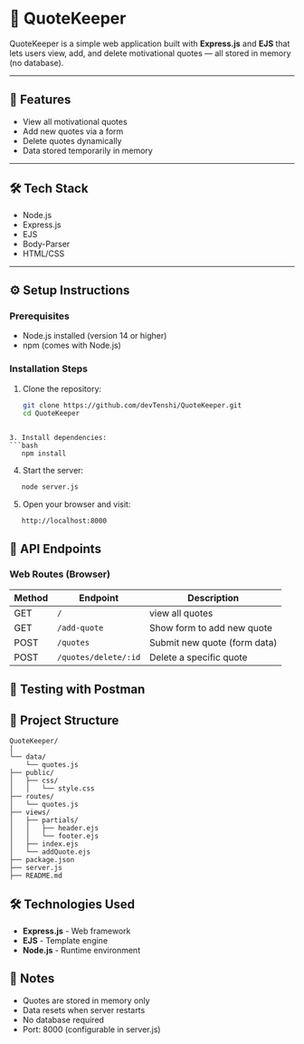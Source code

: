 # 🧠 QuoteKeeper

QuoteKeeper is a simple web application built with **Express.js** and **EJS** that lets users view, add, and delete motivational quotes — all stored in memory (no database).

---

## 🚀 Features
- View all motivational quotes
- Add new quotes via a form
- Delete quotes dynamically
- Data stored temporarily in memory

---

## 🛠️ Tech Stack
- Node.js
- Express.js
- EJS
- Body-Parser
- HTML/CSS

---

## ⚙️ Setup Instructions

### Prerequisites

- Node.js installed (version 14 or higher)
- npm (comes with Node.js)

### Installation Steps

1. Clone the repository:
   ```bash
   git clone https://github.com/devTenshi/QuoteKeeper.git
   cd QuoteKeeper
```

3. Install dependencies:
```bash
   npm install
```

4. Start the server:
```bash
   node server.js
```

5. Open your browser and visit:
```
   http://localhost:8000
```

## 📡 API Endpoints

### Web Routes (Browser)

| Method | Endpoint | Description |
|--------|----------|-------------|
| GET | `/` | view all quotes |
| GET | `/add-quote` | Show form to add new quote |
| POST | `/quotes` | Submit new quote (form data) |
| POST | `/quotes/delete/:id` | Delete a specific quote |



## 🧪 Testing with Postman


## 📁 Project Structure
```
QuoteKeeper/
│
└── data/
    └── quotes.js
├── public/
│   ├── css/
│   │   └── style.css  
├── routes/
│   └── quotes.js  
├── views/
│   ├── partials/
│   │   ├── header.ejs
│   │   └── footer.ejs
│   ├── index.ejs
│   └── addQuote.ejs
├── package.json
├── server.js
├── README.md

```

## 🛠️ Technologies Used

- **Express.js** - Web framework
- **EJS** - Template engine
- **Node.js** - Runtime environment

## 📝 Notes

- Quotes are stored in memory only
- Data resets when server restarts
- No database required
- Port: 8000 (configurable in server.js)


